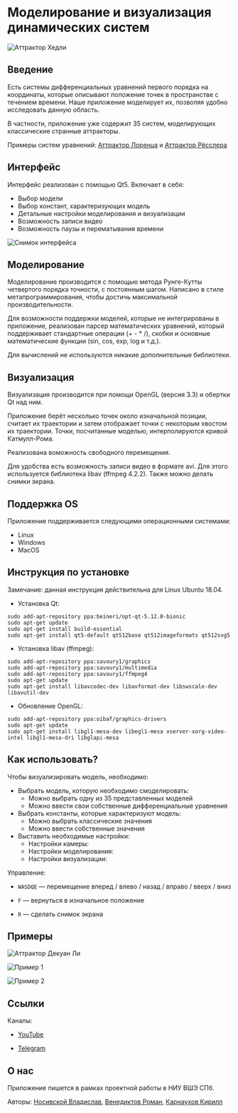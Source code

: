 # Моделирование и визуализация динамических систем

![Аттрактор Хедли](https://github.com/kkarnauk/dynsys/blob/main/media/Hadley.gif)

## Введение

Есть системы дифференциальных уравнений первого порядка на координаты, которые описывают положение точек в пространстве с течением времени. Наше приложение моделирует их, позволяя удобно исследовать данную область.

В частности, приложение уже содержит 35 систем, моделирующих классические странные аттракторы.

Примеры систем уравнений: [Аттрактор Лоренца](https://ru.wikipedia.org/wiki/%D0%90%D1%82%D1%82%D1%80%D0%B0%D0%BA%D1%82%D0%BE%D1%80_%D0%9B%D0%BE%D1%80%D0%B5%D0%BD%D1%86%D0%B0) и [Аттрактор Рёсслера](https://ru.wikipedia.org/wiki/%D0%90%D1%82%D1%82%D1%80%D0%B0%D0%BA%D1%82%D0%BE%D1%80_%D0%A0%D1%91%D1%81%D1%81%D0%BB%D0%B5%D1%80%D0%B0)

## Интерфейс

Интерфейс реализован с помощью Qt5. Включает в себя:
* Выбор модели
* Выбор констант, характеризующих модель
* Детальные настройки моделирования и визуализации
* Возможность записи видео
* Возможность паузы и перематывания времени

![Снимок интерфейса](https://github.com/kkarnauk/dynsys/blob/main/media/Interface.png) 

## Моделирование

Моделирование производится с помощью метода Рунге-Кутты четвертого порядка точности, с постоянным шагом. Написано в стиле метапрограммирования, чтобы достичь максимальной производительности.

Для возможности поддержки моделей, которые не интегрированы в приложение, реализован парсер математических уравнений, который поддерживает стандартные операции (+ - \* /), скобки и основные математические функции (sin, cos, exp, log и т.д.).

Для вычислений не используются никакие дополнительные библиотеки.

## Визуализация

Визуализация производится при помощи OpenGL (версия 3.3) и обертки Qt над ним.

Приложение берёт несколько точек около изначальной позиции, считает их траектории и затем отображает точки с некоторым хвостом их траектории. Точки, посчитанные моделью, интерполируются кривой Катмулл-Рома.

Реализована воможность свободного перемещения.

Для удобства есть возможность записи видео в формате avi. Для этого используется библиотека libav (ffmpeg 4.2.2). Также можно делать снимки экрана.

## Поддержка OS

Приложение поддерживается следующими операционными системами:
* Linux
* Windows
* MacOS

## Инструкция по установке

Замечание: данная инструкция действительна для Linux Ubuntu 18.04.

* Установка Qt:
```
sudo add-apt-repository ppa:beineri/opt-qt-5.12.0-bionic
sudo apt-get update
sudo apt-get install build-essential
sudo apt-get install qt5-default qt512base qt512imageformats qt512svg5
```

* Установка libav (ffmpeg):
```
sudo add-apt-repository ppa:savoury1/graphics
sudo add-apt-repository ppa:savoury1/multimedia
sudo add-apt-repository ppa:savoury1/ffmpeg4
sudo apt-get update
sudo apt-get install libavcodec-dev libavformat-dev libswscale-dev libavutil-dev
```

* Обновление OpenGL:
```
sudo add-apt-repository ppa:oibaf/graphics-drivers
sudo apt-get update
sudo apt-get install libgl1-mesa-dev libegl1-mesa xserver-xorg-video-intel libgl1-mesa-dri libglapi-mesa
```

## Как использовать?

Чтобы визуализировать модель, необходимо:

* Выбрать модель, которую необходимо смоделировать:
    * Можно выбрать одну из 35 представленных моделей
    * Можно ввести свои собственные дифференциальные уравнения
* Выбрать константы, которые характеризуют модель:
    * Можно выбрать классические значения
    * Можно ввести собственные значения
* Выставить необходимые настройки:
    * Настройки камеры:
    * Настройки моделирования:
    * Настройки визуализации:

Управление:
* `WASDQE` — перемещение вперед / влево / назад / вправо / вверх / вниз

* `F` — вернуться в изначальное положение
* `R` — сделать снимок экрана

## Примеры

![Аттрактор Декуан Ли](https://github.com/kkarnauk/dynsys/blob/main/media/Dequan%20Li.gif)

![Пример 1](https://github.com/kkarnauk/dynsys/blob/main/media/Example1.png) 

![Пример 2](https://github.com/kkarnauk/dynsys/blob/main/media/Example2.png) 

## Ссылки

Каналы:
* [YouTube](https://www.youtube.com/channel/UCL6pzFtbNd7fZKhABJCvV8g?view_as=subscriber)

* [Telegram](https://t.me/strangeattractors)

## О нас

Приложение пишется в рамках проектной работы в НИУ ВШЭ СПб.

Авторы: [Носивской Владислав](https://github.com/vladnosiv), [Венедиктов Роман](https://github.com/e2e4b6b7), [Карнаухов Кирилл](https://github.com/kkarnauk)
